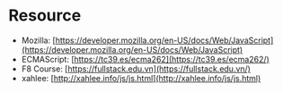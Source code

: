 # Resource

* Mozilla: [https://developer.mozilla.org/en-US/docs/Web/JavaScript](https://developer.mozilla.org/en-US/docs/Web/JavaScript)
* ECMAScript: [https://tc39.es/ecma262](https://tc39.es/ecma262/)
* F8 Course: [https://fullstack.edu.vn](https://fullstack.edu.vn/)
* xahlee: [http://xahlee.info/js/js.html](http://xahlee.info/js/js.html)
